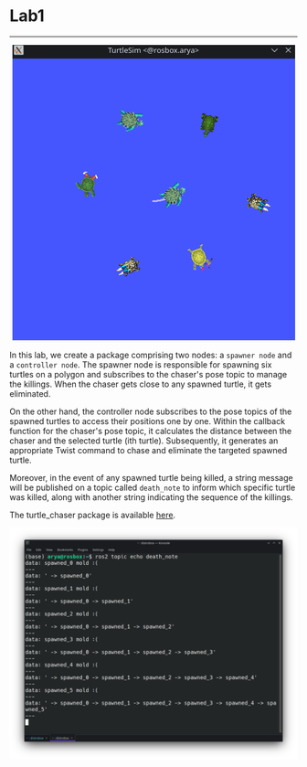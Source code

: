 # Lab1
----
<p align="center">
  <img src="../../assets/labs/lab1/out.gif" alt="animated" />
</p>

In this lab, we create a package comprising two nodes: a `spawner node` and a `controller node`. The spawner node is responsible for spawning six turtles on a polygon and subscribes to the chaser's pose topic to manage the killings. When the chaser gets close to any spawned turtle, it gets eliminated.

On the other hand, the controller node subscribes to the pose topics of the spawned turtles to access their positions one by one. Within the callback function for the chaser's pose topic, it calculates the distance between the chaser and the selected turtle (ith turtle). Subsequently, it generates an appropriate Twist command to chase and eliminate the targeted spawned turtle.

Moreover, in the event of any spawned turtle being killed, a string message will be published on a topic called `death_note` to inform which specific turtle was killed, along with another string indicating the sequence of the killings.

The turtle_chaser package is available [here](turtle_chaser).

![](../../assets/labs/lab1/topic.png)